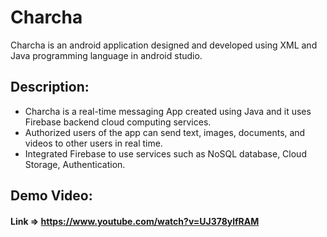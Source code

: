 # Charcha
Charcha is an android application designed and developed using XML and Java programming language in android studio.

## Description:
- Charcha is a real-time messaging App created using Java and it uses Firebase backend cloud computing services.
- Authorized users of the app can send text, images, documents, and videos to other users in real time.
- Integrated Firebase to use services such as NoSQL database, Cloud Storage, Authentication.

## Demo Video:
#### Link => https://www.youtube.com/watch?v=UJ378ylfRAM
